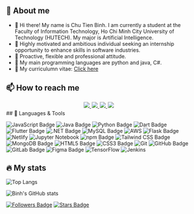 ## 👤 About me
- 👋 Hi there! My name is Chu Tien Binh. I am currently a student at the Faculty of Information Technology, Ho Chi Minh City University of Technology (HUTECH). My major is Artificial Intelligence.
- 👀 Highly motivated and ambitious individual seeking an internship opportunity to enhance skills in software industries.
- 🤗 Proactive, flexible and professional attitude.
- 🌱 My main programming languages are python and java, C#.
- 📄 My curriculumn vitae: [Click here](https://totgokhung.netlify.app/assets/uploads/CV5.pdf)
## 📫 How to reach me

<div id="badges" align="center" style="margin: 3px">
  <a style="margin: 1px" href="https://www.linkedin.com/in/chu-ti%E1%BA%BFn-b%C3%ACnh-2357062bb/">
    <img src="https://img.shields.io/badge/LinkedIn-blue?style=for-the-badge&logo=linkedin&logoColor=white"/>
  </a>
  <a style="margin: 1px" href="https://www.facebook.com/quangtrung.ky.1/">
    <img src="https://img.shields.io/badge/Facebook-white?style=for-the-badge&logo=youtube&logoColor=blue"/>
  </a>
  <a style="margin: 1px" href="https://github.com/totgokhung123">
    <img src="https://img.shields.io/badge/Github-black?style=for-the-badge&logo=Github&logoColor=white"/>
  </a>
  <a style="margin: 1px" href="mailto:chutienbinh2003@gmail.com">
    <img src="https://img.shields.io/badge/gmail-%23D14836.svg?&style=for-the-badge&logo=gmail&logoColor=white&color=ec4135"/>
  </a>
</div>
## 🌱 Languages & Tools

![JavaScript Badge](https://img.shields.io/badge/JavaScript-F7DF1E?logo=javascript&logoColor=000&style=flat)
![Java Badge](https://img.shields.io/badge/Java-ED8B00?style=flat&logo=openjdk&logoColor=white)
![Python Badge](https://img.shields.io/badge/Python-3776AB?style=flat&logo=python&logoColor=white)
![Dart Badge](https://img.shields.io/badge/Dart-0175C2?style=flat&logo=dart&logoColor=white)
![Flutter Badge](https://img.shields.io/badge/Flutter-02569B?style=flat&logo=flutter&logoColor=white)
![.NET Badge](https://img.shields.io/badge/.NET-512BD4?style=flat&logo=dotnet&logoColor=white)
![MySQL Badge](https://img.shields.io/badge/MySQL-4479A1?style=flat&logo=mysql&logoColor=white)
![AWS](https://img.shields.io/badge/AWS-%23FF9900.svg?style=flat&logo=amazon-aws&logoColor=white)
![Flask Badge](https://img.shields.io/badge/Flask-000000?style=flat&logo=flask&logoColor=white)
![Netlify](https://img.shields.io/badge/netlify-%23000000.svg?style=flat&logo=netlify&logoColor=#00C7B7)
![Jupyter Notebook](https://img.shields.io/badge/jupyter-%23FA0F00.svg?style=flat&logo=jupyter&logoColor=white)
![npm Badge](https://img.shields.io/badge/npm-CB3837?logo=npm&logoColor=fff&style=flat)
![Tailwind CSS Badge](https://img.shields.io/badge/Tailwind%20CSS-06B6D4?logo=tailwindcss&logoColor=fff&style=flat)
![MongoDB Badge](https://img.shields.io/badge/MongoDB-47A248?logo=mongodb&logoColor=fff&style=flat)
![HTML5 Badge](https://img.shields.io/badge/HTML5-E34F26?logo=html5&logoColor=fff&style=flat)
![CSS3 Badge](https://img.shields.io/badge/CSS3-1572B6?logo=css3&logoColor=fff&style=flat)
![Git](https://img.shields.io/badge/git-%23F05033.svg?style=flat&logo=git&logoColor=white)
![GitHub Badge](https://img.shields.io/badge/GitHub-181717?logo=github&logoColor=fff&style=flat)
![GitLab Badge](https://img.shields.io/badge/GitLab-FC6D26?logo=gitlab&logoColor=fff&style=flat)
![Figma Badge](https://img.shields.io/badge/Figma-F24E1E?logo=figma&logoColor=fff&style=flat)
![TensorFlow](https://img.shields.io/badge/TensorFlow-%23FF6F00.svg?style=flat&logo=TensorFlow&logoColor=white)
![Jenkins](https://img.shields.io/badge/jenkins-%232C5263.svg?style=flat&logo=jenkins&logoColor=white)

## 🔥 My stats
![Top Langs](https://github-readme-stats.vercel.app/api/top-langs/?username=totgokhung123&layout=compact&theme=dark)

![Binh's GitHub stats](https://github-readme-stats.vercel.app/api?username=totgokhung123&show_icons=true&theme=dark)

[![Followers Badge](https://img.shields.io/github/followers/totgokhung123?style=for-the-badge&logo=github&color=blue&logoColor=black)](https://github.com/totgokhung123)
[![Stars Badge](https://img.shields.io/github/stars/totgokhung123?affiliations=OWNER%2CCOLLABORATOR%2CORGANIZATION_MEMBER&logo=github&color=red&logoColor=black&style=for-the-badge)](https://github.com/totgokhung123)

